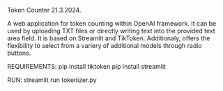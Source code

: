 Token Counter 21.3.2024.

A web application for token counting within OpenAI framework. 
It can be used by uploading TXT files or directly writing text into the provided text area field.
It is based on Streamlit and TikToken.
Additionaly, offers the flexibility to select from a variery of additional models through radio buttons.

REQUIREMENTS:
pip install tiktoken
pip install streamlit

RUN:
streamlit run tokenizer.py